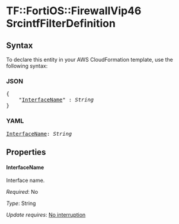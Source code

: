 # TF::FortiOS::FirewallVip46 SrcintfFilterDefinition

## Syntax

To declare this entity in your AWS CloudFormation template, use the following syntax:

### JSON

<pre>
{
    "<a href="#interfacename" title="InterfaceName">InterfaceName</a>" : <i>String</i>
}
</pre>

### YAML

<pre>
<a href="#interfacename" title="InterfaceName">InterfaceName</a>: <i>String</i>
</pre>

## Properties

#### InterfaceName

Interface name.

_Required_: No

_Type_: String

_Update requires_: [No interruption](https://docs.aws.amazon.com/AWSCloudFormation/latest/UserGuide/using-cfn-updating-stacks-update-behaviors.html#update-no-interrupt)

